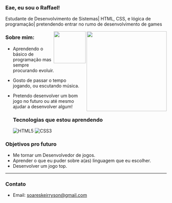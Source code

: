 ### Eae, eu sou o Raffael!

Estudante de Desenvolvimento de Sistemas| HTML, CSS, e lógica de programação| pretendendo entrar no rumo de desenvolvimento de games

<img align="right" height="250" src="https://media.tenor.com/QBgedY7DWkEAAAAM/star-eyes-beautiful.gif"/>
<img align="right" height="100" src="https://cdn.mos.cms.futurecdn.net/LAHok2YEbBCYRYf9pueG3M-1200-80.jpg"/>

### Sobre mim:
- Aprendendo o básico de programação mas sempre procurando evoluir.
- Gosto de passar o tempo jogando, ou escutando música.
- Pretendo desenvolver um bom jogo no futuro ou até mesmo ajudar a desenvolver algum!

  ### Tecnologias que estou aprendendo
  
  ![HTML5](https://img.shields.io/badge/-HTML5-E34F26?style=flat-square&logo=html5&logoColor=white)
  ![CSS3](https://img.shields.io/badge/-CSS3-1572B6?style=flat-square&logo=css3&logoColor=white)

### Objetivos pro futuro
- Me tornar um Desenvolvedor de jogos.
- Aprender o que eu puder sobre a(as) linguagem que eu escolher.
- Desenvolver um jogo top.
---
### Contato
- Email: soareskeirryson@gmail.com
